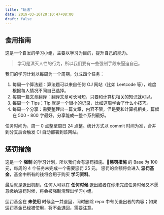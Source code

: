 ```yaml
---
title: "玩法"
date: 2019-03-16T20:10:47+08:00
draft: false
---
```


## 食用指南

这是一个自发的学习小组，主要以学习为目的，提升自己的能力。

> 学习是溟灭人性的行为，所以我们要有一些强制手段来逼迫自己。

我们的学习计划以每周为一个周期，分成四个任务：

1. 每周一个算法题：算法题可以来自任何 OJ 网站（比如 Leetcode 等），难度根据每人情况不同自己选择。
2. 每周一篇文章翻译：翻译文章可长可短，只要和计算机相关的知识就可以。
3. 每周一个 Tips：Tip 就是一个很小的记录，比如这周学会了什么小技巧。
4. 每周一个分享：需要整理出一篇文章，内容不限，但是要和计算机相关，篇幅在 500 - 800 字最好。分享能成一整个系列最好。 

任务时间为，周一 0 点整至周日 24 点整。统计方式以 commit 时间为准，合并到分支后会触发 CI 自动部署到该网站。

## 惩罚措施

这是一个 **强制** 的学习计划，所以我们会有惩罚措施。**惩罚措施** 的 Base 为 100 元，每周的 4 个任务未完成一个需要惩罚 25 元。
惩罚的金额将会进入 **惩罚基金**，基金中所有的钱将会用于购买 **学习资料**。

最后就是退出机制，任何人可以在 **任何时候** 退出或者在你未完成任务时候又不愿意缴纳惩罚时候，将会被强制清理出学习小组。

惩罚基金在 **未使用** 时候会一并退回，同时删除 repo 中有关退出者的内容；如果惩罚基金已经被使用，将不会退回，需要注意。